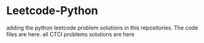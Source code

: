 # Leetcode-Python
adding the python leetcode problem solutions in this repositories. 
The code files are here.
all CTCI problems solutions are here















































































































































































































































































































































































































































































































































































































































































































































































































































































































































































































































































































































































































































































